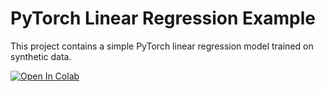 # PyTorch Linear Regression Example

This project contains a simple PyTorch linear regression model trained on synthetic data.

[![Open In Colab](https://colab.research.google.com/assets/colab-badge.svg)](https://colab.research.google.com/github/YOUR_USERNAME/YOUR_REPO/blob/main/pytorch_interface.ipynb)